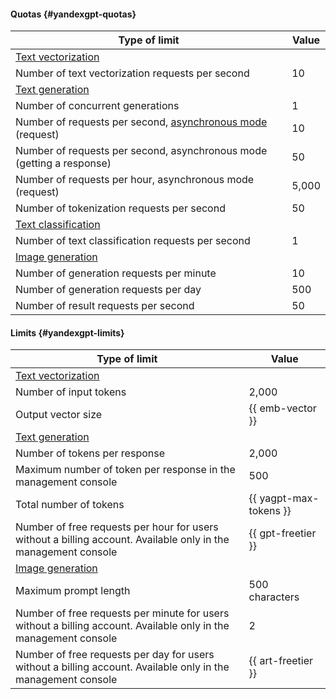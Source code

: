 #### Quotas {#yandexgpt-quotas}

| Type of limit | Value |
----- | -----
| [Text vectorization](../foundation-models/concepts/embeddings.md) |
| Number of text vectorization requests per second | 10 |
| [Text generation](../foundation-models/concepts/yandexgpt/index.md) |
| Number of concurrent generations | 1 |
| Number of requests per second, [asynchronous mode](../foundation-models/concepts/index.md#working-mode) (request) | 10 |
| Number of requests per second, asynchronous mode (getting a response) | 50 |
| Number of requests per hour, asynchronous mode (request) | 5,000 |
| Number of tokenization requests per second | 50 |
| [Text classification](../foundation-models/concepts/classifier/index.md) |
| Number of text classification requests per second | 1 |
| [Image generation](../foundation-models/concepts/yandexart/index.md) |
| Number of generation requests per minute | 10 |
| Number of generation requests per day | 500 |
| Number of result requests per second | 50 |

#### Limits {#yandexgpt-limits}

| Type of limit | Value |
----- | -----
| [Text vectorization](../foundation-models/concepts/embeddings.md) |
| Number of input tokens | 2,000 |
| Output vector size | {{ emb-vector }} |
| [Text generation](../foundation-models/concepts/yandexgpt/index.md) |
| Number of tokens per response | 2,000 | 2,000 |
| Maximum number of token per response in the management console | 500 |
| Total number of tokens | {{ yagpt-max-tokens }} |
| Number of free requests per hour for users without a billing account. Available only in the management console | {{ gpt-freetier }} |
| [Image generation](../foundation-models/concepts/yandexart/index.md) |
| Maximum prompt length | 500 characters |
| Number of free requests per minute for users without a billing account. Available only in the management console | 2 |
| Number of free requests per day for users without a billing account. Available only in the management console | {{ art-freetier }} |
